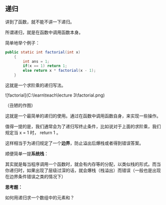 ## 递归

讲到了函数，就不能不讲一下递归。

所谓递归，就是在函数中调用函数本身。

简单地举个例子：

```java
public static int factorial(int x)
    {
        int ans = 1;
        if(x == 1) return 1;
        else return x * factorial(x - 1);
    }
```



这就是一个求阶乘的递归写法。

![factorial](C:\learn\teach\lecture 3\factorial.png)

（丑陋的作图）

这就是一个最简单的递归的使用。通过在函数中调用函数自身，来实现一些操作。

值得一提的是，我们通常会为了递归写终止条件，比如说对于上面的求阶乘，我们规定当 x = 1 时， return 1 。

这样相当于为递归规定了一个**边界**，防止溢出后爆栈或者得到错误答案。



顺便简单一提**系统栈**：

其实就是每当程序调用一个函数时，就会有内存等的分配，以类似栈的形式。而当你递归时，如果出现了层级过深的话，就会爆栈（栈溢出）而错误（一般也是出现在边界条件错误之类的情况下）



**思考题：**

如何用递归求一个数组中的元素和？